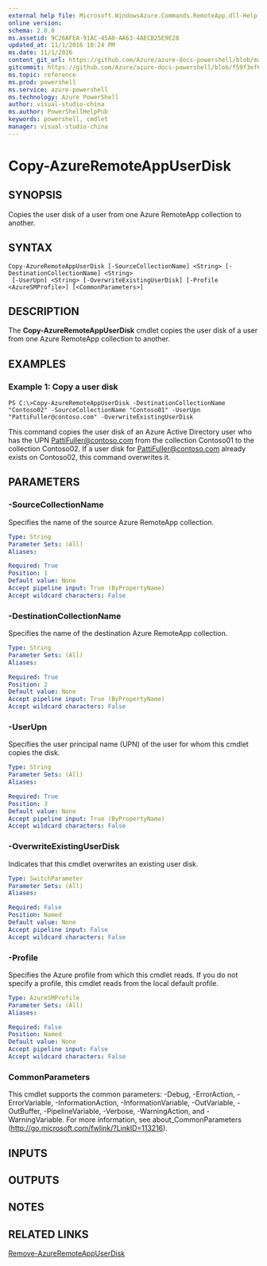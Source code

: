 ```yaml
---
external help file: Microsoft.WindowsAzure.Commands.RemoteApp.dll-Help.xml
online version: 
schema: 2.0.0
ms.assetid: 9C26AFEA-91AC-45A0-AA63-4AECB25E9E28
updated_at: 11/1/2016 10:24 PM
ms.date: 11/1/2016
content_git_url: https://github.com/Azure/azure-docs-powershell/blob/master/azureps-cmdlets-docs/ServiceManagement/Azure.RemoteApp/v2.1.0/Copy-AzureRemoteAppUserDisk.md
gitcommit: https://github.com/Azure/azure-docs-powershell/blob/f59f3ef60bc592383812213e69fd77ba950759ed/azureps-cmdlets-docs/ServiceManagement/Azure.RemoteApp/v2.1.0/Copy-AzureRemoteAppUserDisk.md
ms.topic: reference
ms.prod: powershell
ms.service: azure-powershell
ms.technology: Azure PowerShell
author: visual-studio-china
ms.author: PowerShellHelpPub
keywords: powershell, cmdlet
manager: visual-studio-china
---
```


# Copy-AzureRemoteAppUserDisk

## SYNOPSIS
Copies the user disk of a user from one Azure RemoteApp collection to another.

## SYNTAX

```
Copy-AzureRemoteAppUserDisk [-SourceCollectionName] <String> [-DestinationCollectionName] <String>
 [-UserUpn] <String> [-OverwriteExistingUserDisk] [-Profile <AzureSMProfile>] [<CommonParameters>]
```

## DESCRIPTION
The **Copy-AzureRemoteAppUserDisk** cmdlet copies the user disk of a user from one Azure RemoteApp collection to another.

## EXAMPLES

### Example 1: Copy a user disk
```
PS C:\>Copy-AzureRemoteAppUserDisk -DestinationCollectionName "Contoso02" -SourceCollectionName "Contoso01" -UserUpn "PattiFuller@contoso.com" -OverwriteExistingUserDisk
```

This command copies the user disk of an Azure Active Directory user who has the UPN PattiFuller@contoso.com from the collection Contoso01 to the collection Contoso02.
If a user disk for PattiFuller@contoso.com already exists on Contoso02, this command overwrites it.

## PARAMETERS

### -SourceCollectionName
Specifies the name of the source Azure RemoteApp collection.

```yaml
Type: String
Parameter Sets: (All)
Aliases: 

Required: True
Position: 1
Default value: None
Accept pipeline input: True (ByPropertyName)
Accept wildcard characters: False
```

### -DestinationCollectionName
Specifies the name of the destination Azure RemoteApp collection.

```yaml
Type: String
Parameter Sets: (All)
Aliases: 

Required: True
Position: 2
Default value: None
Accept pipeline input: True (ByPropertyName)
Accept wildcard characters: False
```

### -UserUpn
Specifies the user principal name (UPN) of the user for whom this cmdlet copies the disk.

```yaml
Type: String
Parameter Sets: (All)
Aliases: 

Required: True
Position: 3
Default value: None
Accept pipeline input: True (ByPropertyName)
Accept wildcard characters: False
```

### -OverwriteExistingUserDisk
Indicates that this cmdlet overwrites an existing user disk.

```yaml
Type: SwitchParameter
Parameter Sets: (All)
Aliases: 

Required: False
Position: Named
Default value: None
Accept pipeline input: False
Accept wildcard characters: False
```

### -Profile
Specifies the Azure profile from which this cmdlet reads.
If you do not specify a profile, this cmdlet reads from the local default profile.

```yaml
Type: AzureSMProfile
Parameter Sets: (All)
Aliases: 

Required: False
Position: Named
Default value: None
Accept pipeline input: False
Accept wildcard characters: False
```

### CommonParameters
This cmdlet supports the common parameters: -Debug, -ErrorAction, -ErrorVariable, -InformationAction, -InformationVariable, -OutVariable, -OutBuffer, -PipelineVariable, -Verbose, -WarningAction, and -WarningVariable. For more information, see about_CommonParameters (http://go.microsoft.com/fwlink/?LinkID=113216).

## INPUTS

## OUTPUTS

## NOTES

## RELATED LINKS

[Remove-AzureRemoteAppUserDisk](xref:ServiceManagement/Azure.RemoteApp/v2.1.0/Remove-AzureRemoteAppUserDisk.md)


